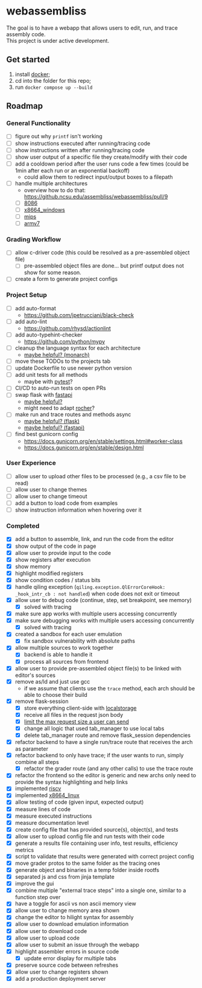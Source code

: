 # webassembliss

The goal is to have a webapp that allows users to edit, run, and trace assembly code.  
This project is under active development.

## Get started
1. install [docker](https://www.docker.com/get-started/);
2. cd into the folder for this repo;
3. run `docker compose up --build`

## Roadmap

### General Functionality
- [ ] figure out why `printf` isn't working
- [ ] show instructions executed after running/tracing code
- [ ] show instructions written after running/tracing code
- [ ] show user output of a specific file they create/modify with their code
- [ ] add a cooldown period after the user runs code a few times (could be 1min after each run or an exponential backoff)
	- could allow them to redirect input/output boxes to a filepath
- [ ] handle multiple architectures
	- overview how to do that: https://github.ncsu.edu/assembliss/webassembliss/pull/9
 	- [ ] [8086](https://github.com/qilingframework/rootfs/tree/master/8086)
 	- [ ] [x8664_windows](https://github.com/qilingframework/rootfs/tree/master/x8664_windows/)
	- [ ] [mips](https://github.com/qilingframework/rootfs/tree/master/mips32el_linux)
	- [ ] [armv7](https://github.com/qilingframework/rootfs/tree/master/arm_linux)

### Grading Workflow
- [ ] allow c-driver code (this could be resolved as a pre-assembled object file)
	- [ ] pre-assembled object files are done... but printf output does not show for some reason.
- [ ] create a form to generate project configs

### Project Setup
- [ ] add auto-format
	- https://github.com/jpetrucciani/black-check
- [ ] add auto-lint
	- https://github.com/rhysd/actionlint
- [ ] add auto-typehint-checker
	- https://github.com/python/mypy
- [ ] cleanup the language syntax for each architecture
	- [maybe helpful? (monarch)](https://microsoft.github.io/monaco-editor/monarch.html)
- [ ] move these TODOs to the projects tab
- [ ] update Dockerfile to use newer python version
- [ ] add unit tests for all methods
	- maybe with [pytest](https://docs.pytest.org/en/stable/getting-started.html)?
- [ ] CI/CD to auto-run tests on open PRs
- [ ] swap flask with [fastapi](https://fastapi.tiangolo.com/)
	- [maybe helpful?](https://testdriven.io/blog/moving-from-flask-to-fastapi/)
	- might need to adapt [rocher](https://github.com/julien-duponchelle/rocher/blob/main/rocher/flask.py)?
- [ ] make run and trace routes and methods async
	- [maybe helpful? (flask)](https://flask.palletsprojects.com/en/stable/async-await/)
	- [maybe helpful? (fastapi)](https://fastapi.tiangolo.com/async/)
- [ ] find best gunicorn config
	- https://docs.gunicorn.org/en/stable/settings.html#worker-class
	- https://docs.gunicorn.org/en/stable/design.html

### User Experience
- [ ] allow user to upload other files to be processed (e.g., a csv file to be read)
- [ ] allow user to change themes
- [ ] allow user to change timeout
- [ ] add a button to load code from examples
- [ ] show instruction information when hovering over it

### Completed
- [x] add a button to assemble, link, and run the code from the editor
- [x] show output of the code in page
- [x] allow user to provide input to the code
- [x] show registers after execution
- [x] show memory
- [x] highlight modified registers
- [x] show condition codes / status bits
- [x] handle qiling exception (`qiling.exception.QlErrorCoreHook: _hook_intr_cb : not handled`) when code does not exit or timeout 
- [x] allow user to debug code (continue, step, set breakpoint, see memory)
	- [x] solved with tracing
- [x] make sure app works with multiple users accessing concurrently
- [x] make sure debugging works with multiple users accessing concurrently
	- [x] solved with tracing
- [x] created a sandbox for each user emulation
	- [x] fix sandbox vulnerability with absolute paths
- [x] allow multiple sources to work together
	- [x] backend is able to handle it
	- [x] process all sources from frontend
- [x] allow user to provide pre-assembled object file(s) to be linked with editor's sources
- [x] remove as/ld and just use gcc
	- if we assume that clients use the `trace` method, each arch should be able to choose their build
- [x] remove flask-session
	- [x] store everything client-side with [localstorage](https://developer.mozilla.org/en-US/docs/Web/API/Window/localStorage)
	- [x] receive all files in the request json body
	- [x] [limit the max request size a user can send](https://flask.palletsprojects.com/en/stable/patterns/fileuploads/#improving-uploads)
	- [x] change all logic that used tab_manager to use local tabs
	- [x] delete tab_manager route and remove flask_session dependencies
- [x] refactor backend to have a single run/trace route that receives the arch as parameter
- [x] refactor backend to only have trace; if the user wants to run, simply combine all steps
	- [x] refactor the grader route (and any other calls) to use the trace route
- [x] refactor the frontend so the editor is generic and new archs only need to provide the syntax highlighting and help links
- [x] implemented [riscv](https://github.com/qilingframework/rootfs/tree/master/riscv64_linux)
- [x] implemented [x8664_linux](https://github.com/qilingframework/rootfs/tree/master/x8664_linux_glibc2.39)
- [x] allow testing of code (given input, expected output)
- [x] measure lines of code
- [x] measure executed instructions
- [x] measure documentation level
- [x] create config file that has provided source(s), object(s), and tests
- [x] allow user to upload config file and run tests with their code
- [x] generate a results file containing user info, test results, efficiency metrics
- [x] script to validate that results were generated with correct project config
- [x] move grader protos to the same folder as the tracing ones
- [x] generate object and binaries in a temp folder inside rootfs
- [x] separated js and css from jinja template
- [x] improve the gui
- [x] combine multiple "external trace steps" into a single one, similar to a function step over
- [x] have a toggle for ascii vs non ascii memory view
- [x] allow user to change memory area shown
- [x] change the editor to hilight syntax for assembly
- [x] allow user to download emulation information
- [x] allow user to download code
- [x] allow user to upload code
- [x] allow user to submit an issue through the webapp
- [x] highlight assembler errors in source code
	- [x] update error display for multiple tabs
- [x] preserve source code between refreshes
- [x] allow user to change registers shown
- [x] add a production deployment server
